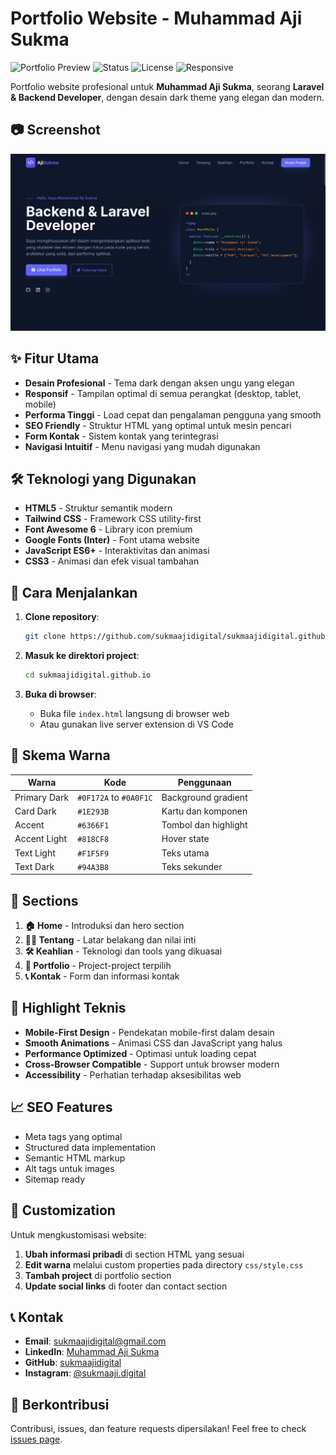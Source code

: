 # Portfolio Website - Muhammad Aji Sukma

![Portfolio Preview](https://img.shields.io/badge/Portfolio-Laravel_Developer-blueviolet)
![Status](https://img.shields.io/badge/Status-Live-success)
![License](https://img.shields.io/badge/License-MIT-green)
![Responsive](https://img.shields.io/badge/Design-Responsive-blue)

Portfolio website profesional untuk **Muhammad Aji Sukma**, seorang **Laravel & Backend Developer**, dengan desain dark theme yang elegan dan modern.

## 📷 Screenshot

![My Project Screenshot](images/screenshot.png)

## ✨ Fitur Utama

- **Desain Profesional** - Tema dark dengan aksen ungu yang elegan
- **Responsif** - Tampilan optimal di semua perangkat (desktop, tablet, mobile)
- **Performa Tinggi** - Load cepat dan pengalaman pengguna yang smooth
- **SEO Friendly** - Struktur HTML yang optimal untuk mesin pencari
- **Form Kontak** - Sistem kontak yang terintegrasi
- **Navigasi Intuitif** - Menu navigasi yang mudah digunakan

## 🛠️ Teknologi yang Digunakan

- **HTML5** - Struktur semantik modern
- **Tailwind CSS** - Framework CSS utility-first
- **Font Awesome 6** - Library icon premium
- **Google Fonts (Inter)** - Font utama website
- **JavaScript ES6+** - Interaktivitas dan animasi
- **CSS3** - Animasi dan efek visual tambahan

## 🚀 Cara Menjalankan

1. **Clone repository**:

   ```bash
   git clone https://github.com/sukmaajidigital/sukmaajidigital.github.io.git
   ```

2. **Masuk ke direktori project**:

   ```bash
   cd sukmaajidigital.github.io
   ```

3. **Buka di browser**:
   - Buka file `index.html` langsung di browser web
   - Atau gunakan live server extension di VS Code

## 🎨 Skema Warna

| Warna        | Kode                   | Penggunaan           |
| ------------ | ---------------------- | -------------------- |
| Primary Dark | `#0F172A` to `#0A0F1C` | Background gradient  |
| Card Dark    | `#1E293B`              | Kartu dan komponen   |
| Accent       | `#6366F1`              | Tombol dan highlight |
| Accent Light | `#818CF8`              | Hover state          |
| Text Light   | `#F1F5F9`              | Teks utama           |
| Text Dark    | `#94A3B8`              | Teks sekunder        |

## 📱 Sections

1. **🏠 Home** - Introduksi dan hero section
2. **👨‍💻 Tentang** - Latar belakang dan nilai inti
3. **🛠️ Keahlian** - Teknologi dan tools yang dikuasai
4. **📂 Portfolio** - Project-project terpilih
5. **📞 Kontak** - Form dan informasi kontak

## 🌟 Highlight Teknis

- **Mobile-First Design** - Pendekatan mobile-first dalam desain
- **Smooth Animations** - Animasi CSS dan JavaScript yang halus
- **Performance Optimized** - Optimasi untuk loading cepat
- **Cross-Browser Compatible** - Support untuk browser modern
- **Accessibility** - Perhatian terhadap aksesibilitas web

## 📈 SEO Features

- Meta tags yang optimal
- Structured data implementation
- Semantic HTML markup
- Alt tags untuk images
- Sitemap ready

## 🔧 Customization

Untuk mengkustomisasi website:

1. **Ubah informasi pribadi** di section HTML yang sesuai
2. **Edit warna** melalui custom properties pada directory `css/style.css`
3. **Tambah project** di portfolio section
4. **Update social links** di footer dan contact section

## 📞 Kontak

- **Email**: sukmaajidigital@gmail.com
- **LinkedIn**: [Muhammad Aji Sukma](https://www.linkedin.com/in/sukma-aji-08b470286/)
- **GitHub**: [sukmaajidigital](https://github.com/sukmaajidigital)
- **Instagram**: [@sukmaaji.digital](https://instagram.com/sukmaaji.digital)

## 🤝 Berkontribusi

Contribusi, issues, dan feature requests dipersilakan! Feel free to check [issues page](https://github.com/sukmaajidigital/portfolio-website/issues).
